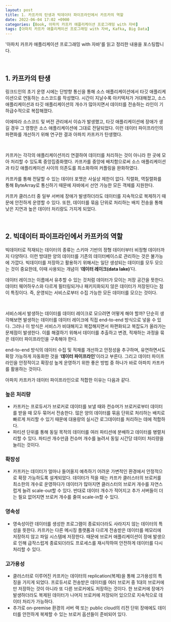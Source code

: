 ```yaml
---
layout: post
title: 1. 카프카의 탄생과 빅데이터 파이프라인에서 카프카의 역할
date: 2022-06-04 17:02 +0900
categories: [Book, 아파치 카프카 애플리케이션 프로그래밍 with 자바]
tags: [아파치 카프카 애플리케이션 프로그래밍 with 자바, Kafka, Big Data]
---
```




'아파치 카프카 애플리케이션 프로그래밍 with 자바'를 읽고 정리한 내용을 포스팅합니다.

<br>

## 1. 카프카의 탄생

링크드인의 초기 운영 시에는 단방향 통신을 통해 소스 애플리케이션에서 타깃 애플리케이션으로 연동하는 소스코드를 작성했다. 시간이 지날수록 아키텍처가 거대해졌고, 소스 애플리케이션과 타깃 애플리케이션의 개수가 많아지면서 데이터를 전송하는 라인이 기하급수적으로 복잡해졌다.

이에따라 소스코드 및 버전 관리에서 이슈가 발생했고, 타깃 애플리케이션에 장애가 생길 경우 그 영향은 소스 애플리케이션에 그대로 전달되었다. 이런 데이터 파이프라인의 파편화를 개선하기 위해 연구한 결과 아파치 카프카가 탄생했다.

<br>

카프카는 각각의 애플리케이션끼리 연결하여 데이터를 처리하는 것이 아니라 한 곳에 모아 처리할 수 있도록 중앙집중화했다. 카프카를 중앙에 배치함으로써 소스 애플리케이션과 타깃 애플리케이션 사이의 의존도를 최소화하여 커플링을 완화하였다.

카프카를 통해 전달할 수 있는 데이터 포맷은 사실상 제한이 없다. 직렬화, 역질렬화를 통해 ByteArray로 통신하기 때문에 자바에서 선언 가능한 모든 객체를 지원한다.

카프카 클러스터 중 일부 서버에 장애가 발생하더라도 데이터를 지속적으로 복제하기 때문에 안전하게 운영할 수 있다. 또한, 데이터를 묶음 단위로 처리하는 배치 전송을 통해 낮은 지연과 높은 데이터 처리량도 가지게 되었다.

<br>

## 2. 빅데이터 파이프라인에서 카프카의 역할

빅데이터로 적재되는 데이터의 종류는 스키마 기반의 정형 데이터부터 비정형 데이터까지 다양하다. 이런 방대한 양의 데이터를 기존의 데이터베이스로 관리하는 것은 불가능에 가깝다. 빅데이터를 저장하고 활용하기 위해서는 일단 생성되는 데이터를 모두 모으는 것이 중요한데, 이때 사용되는 개념이 ‘**데이터 레이크(data lake)**’다.

데이터 레이크는 이름에서 유추할 수 있는 것처럼 데이터가 모이는 저장 공간을 뜻한다. 데이터 웨어하우스와 다르게 필터링되거나 패키지화되지 않은 데이터가 저장된다는 점이 특징이다. 즉, 운영되는 서비스로부터 수집 가능한 모든 데이터를 모으는 것이다.

<br>

서비스에서 발생하는 데이터를 데이터 레이크로 모으려면 어떻게 해야 할까? 단순히 생각해보면 발생하는 데이터를 데이터 레이크에 직접 end-to-end 방식으로 넣을 수 있다. 그러나 이 방식은 서비스가 비대해지고 복잡해지면서 파편화되고 복잡도가 올라가는 문제점이 발생한다. 이를 해결하기 위해서 데이터를 추출하고 변경, 적재하는 과정을 묶은 데이터 파이프라인을 구축해야 한다.

end-to-end 방식의 데이터 수집 및 적재를 개선하고 안정성을 추구하며, 유연하면서도 확장 가능하게 자동화한 것을 ‘**데이터 파이프라인**'이라고 부른다. 그리고 데이터 파이프라인을 안정적이고 확장성 높게 운영하기 위한 좋은 방법 중 하나가 바로 아파치 카프카를 활용하는 것이다. 

아파치 카프카가 데이터 파이프라인으로 적합한 이유는 다음과 같다.

### 높은 처리량

- 카프카는 프로듀서가 브로커로 데이터를 보낼 때와 컨슈머가 브로커로부터 데이터를 받을 때 모두 묶어서 전송한다. 많은 양의 데이터를 묶음 단위로 처리하는 배치로 빠르게 처리할 수 있기 때문에 대용량의 실시간 로그데이터를 처리하는 데에 적합하다.
- 파티션 단위를 통해 동일 목적의 데이터를 여러 파티션에 분배하고 데이터를 병렬처리할 수 있다. 파티션 개수만큼 컨슈머 개수를 늘려서 동일 시간당 데이터 처리량을 늘리는 것이다.

### 확장성

- 카프카는 데이터가 얼마나 들어올지 예측하기 어려운 가변적인 환경에서 안정적으로 확장 가능하도록 설계되었다. 데이터가 적을 때는 카프카 클러스터의 브로커를 최소한의 개수로 운영하다가 데이터가 많아지면 클러스터의 브로커 개수를 자연스럽게 늘려 scale-out할 수 있다. 반대로 데이터 개수가 적어지고 추가 서버들이 더는 필요 없어지면 브로커 개수를 줄여 scale-in할 수 있다.

### 영속성

- 영속성이란 데이터를 생성한 프로그램이 종료되더라도 사라지지 않는 데이터의 특성을 뜻한다. 카프카는 다른 메시징 플랫폼과 다르게 전송받은 데이터를 메모리에 저장하지 않고 파일 시스템에 저장한다. 때문에 브로커 애플리케이션이 장애 발생으로 인해 급작스럽게 종료되더라도 프로세스를 재시작하여 안전하게 데이터를 다시 처리할 수 있다.

### 고가용성

- 클러스터로 이루어진 카프카는 데이터의 replication(복제)을 통해 고가용성의 특징을 가지게 되었다. 프로듀서로 전송받은 데이터를 여러 브로커 중 1대의 브로커에만 저장하는 것이 아니라 또 다른 브로커에도 저장하는 것이다. 한 브로커에 장애가 발생하더라도 복제된 데이터가 나머지 브로커에 저장되어 있으므로 지속적으로 데이터 처리가 가능하다.
- 추가로 on-premise 환경의 서버 랙 또는 public cloud의 리전 단위 장애에도 데이터를 안전하게 복제할 수 있는 브로커 옵션들이 준비되어 있다.

